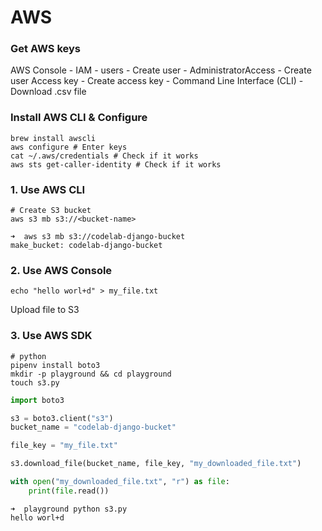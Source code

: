 # AWS
### Get AWS keys
AWS Console - IAM - users - Create user - AdministratorAccess -  Create user
Access key - Create access key - Command Line Interface (CLI) - Download .csv file

### Install AWS CLI & Configure
```shell
brew install awscli
aws configure # Enter keys
cat ~/.aws/credentials # Check if it works
aws sts get-caller-identity # Check if it works
```


### 1. Use AWS CLI
```shell
# Create S3 bucket
aws s3 mb s3://<bucket-name>

➜  aws s3 mb s3://codelab-django-bucket
make_bucket: codelab-django-bucket
```

### 2. Use AWS Console
```shell
echo "hello worl+d" > my_file.txt
```
Upload file to S3

### 3. Use AWS SDK
```shell
# python
pipenv install boto3
mkdir -p playground && cd playground
touch s3.py
```

```python
import boto3

s3 = boto3.client("s3")
bucket_name = "codelab-django-bucket"

file_key = "my_file.txt"

s3.download_file(bucket_name, file_key, "my_downloaded_file.txt")

with open("my_downloaded_file.txt", "r") as file:
    print(file.read())
```

```shell
➜  playground python s3.py
hello worl+d
```
